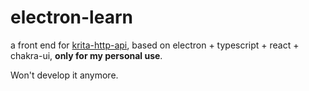 # electron-learn

a front end for [krita-http-api](https://github.com/V-YOP/krita-http-api), based on electron + typescript + react + chakra-ui, **only for my personal use**.

Won't develop it anymore.